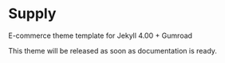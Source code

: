 # Supply
E-commerce theme template for Jekyll 4.00 + Gumroad

This theme will be released as soon as documentation is ready.
